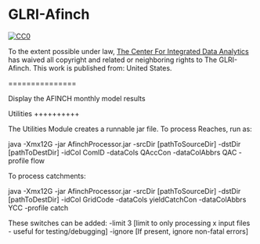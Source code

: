 GLRI-Afinch
===============
  [
    ![CC0](http://i.creativecommons.org/p/zero/1.0/88x31.png)
  ](http://creativecommons.org/publicdomain/zero/1.0/)

  To the extent possible under law,
  [
    <span property="dct:title">The Center For Integrated Data Analytics</span>](http://cida.usgs.gov/)
  has waived all copyright and related or neighboring rights to
  <span property="dct:title">The GLRI-Afinch</span>.
This work is published from:
<span property="vcard:Country" datatype="dct:ISO3166"
      content="US" about="http://cida.usgs.gov/">
  United States</span>.

===============

Display the AFINCH monthly model results

Utilities
++++++++++

The Utilities Module creates a runnable jar file. To process Reaches, run as:

java -Xmx12G -jar AfinchProcessor.jar -srcDir [pathToSourceDir] -dstDir [pathToDestDir] -idCol ComID -dataCols QAccCon -dataColAbbrs QAC -profile flow

To process catchments:

java -Xmx12G -jar AfinchProcessor.jar -srcDir [pathToSourceDir] -dstDir [pathToDestDir] -idCol GridCode -dataCols yieldCatchCon -dataColAbbrs YCC -profile catch


These switches can be added:
-limit 3 [limit to only processing x input files - useful for testing/debugging]
-ignore [If present, ignore non-fatal errors]
